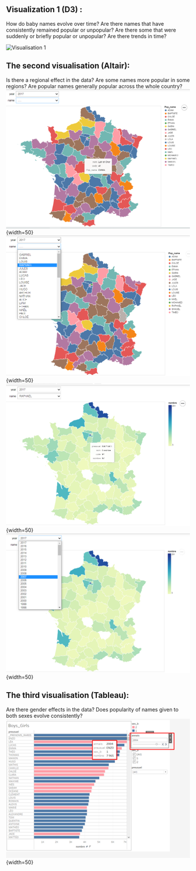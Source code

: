 
## Visualization 1 (D3) :
How do baby names evolve over time? Are there names that have consistently remained popular or unpopular? Are there some that were suddenly or briefly popular or unpopular? Are there trends in time?

![Visualisation 1](./Visualisation/VIS1.png=100x20)





## The second visualisation (Altair):
Is there a regional effect in the data? Are some names more popular in some regions? Are popular names generally popular across the whole country?
![Visualisation 2](./Visualisation/vis-5.png){width=50}
![Visualisation 2](./Visualisation/vis-2.png){width=50}
![Visualisation 2](./Visualisation/vis2-3.png){width=50}
![Visualisation 2](./Visualisation/vis-4.png){width=50}



## The third visualisation (Tableau):
Are there gender effects in the data? Does popularity of names given to both sexes evolve consistently?
![Visualisation 3](./Visualisation/vis3.png){width=50}
